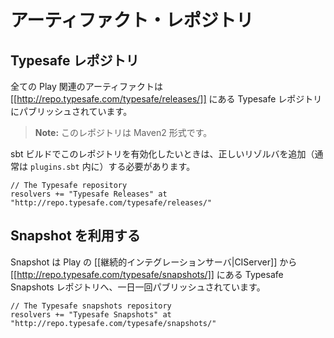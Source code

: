 <!-- translated -->
<!--
# Artifact repositories

## Typesafe repository

All Play artifacts are published to the Typesafe repository at [[http://repo.typesafe.com/typesafe/releases/]].

> **Note:** it's a Maven2 compatible repository.

To enable it in your sbt build, you must add a proper resolver (typically in `plugins.sbt`):
-->
# アーティファクト・レポジトリ

## Typesafe レポジトリ

全ての Play 関連のアーティファクトは [[http://repo.typesafe.com/typesafe/releases/]] にある Typesafe レポジトリにパブリッシュされています。

> **Note:** このレポジトリは Maven2 形式です。

sbt ビルドでこのレポジトリを有効化したいときは、正しいリゾルバを追加（通常は `plugins.sbt` 内に）する必要があります。


```
// The Typesafe repository
resolvers += "Typesafe Releases" at "http://repo.typesafe.com/typesafe/releases/"
```

<!--
## Accessing snapshots

Snapshots are published daily from our [[Continuous Server|CIServer]] to the Typesafe snapshots repository at [[http://repo.typesafe.com/typesafe/snapshots/]].
-->
## Snapshot を利用する

Snapshot は Play の [[継続的インテグレーションサーバ|CIServer]] から [[http://repo.typesafe.com/typesafe/snapshots/]] にある Typesafe Snapshots レポジトリへ、一日一回パブリッシュされています。

```
// The Typesafe snapshots repository
resolvers += "Typesafe Snapshots" at "http://repo.typesafe.com/typesafe/snapshots/"
```

